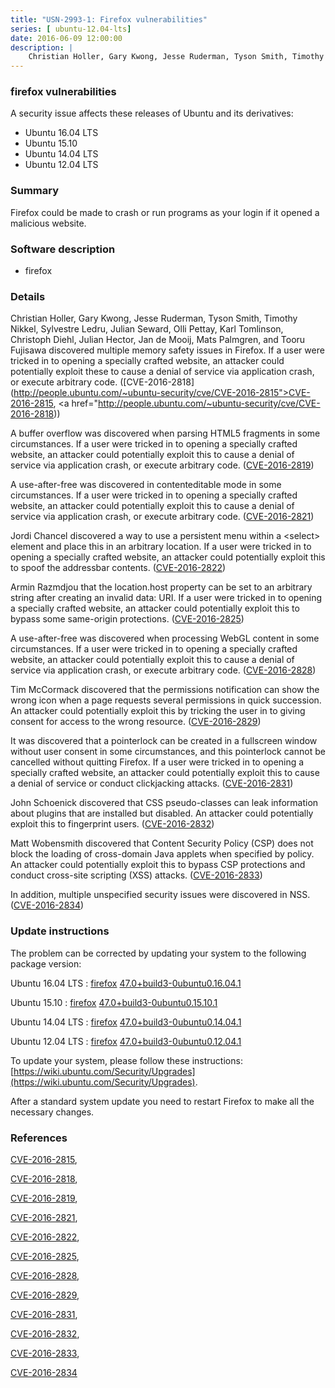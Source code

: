 ```yaml
---
title: "USN-2993-1: Firefox vulnerabilities"
series: [ ubuntu-12.04-lts]
date: 2016-06-09 12:00:00
description: |
    Christian Holler, Gary Kwong, Jesse Ruderman, Tyson Smith, Timothy Nikkel, Sylvestre Ledru, Julian Seward, Olli Pettay, Karl Tomlinson, Christoph Diehl, Julian Hector, Jan de Mooij, Mats Palmgren, and Tooru Fujisawa discovered multiple memory safety issues in Firefox. If a user were tricked in to opening a specially crafted website, an attacker could potentially exploit these to cause a denial of service via application crash, or execute arbitrary code. ([CVE-2016-2818](http://people.ubuntu.com/~ubuntu-security/cve/CVE-2016-2815">CVE-2016-2815</a>, <a href="http://people.ubuntu.com/~ubuntu-security/cve/CVE-2016-2818))
--- 
```

 
### firefox vulnerabilities

A security issue affects these releases of Ubuntu and its derivatives:

* Ubuntu 16.04 LTS
* Ubuntu 15.10
* Ubuntu 14.04 LTS
* Ubuntu 12.04 LTS

### Summary

Firefox could be made to crash or run programs as your login if it opened a malicious website.

### Software description

* firefox 

### Details

Christian Holler, Gary Kwong, Jesse Ruderman, Tyson Smith, Timothy Nikkel, Sylvestre Ledru, Julian Seward, Olli Pettay, Karl Tomlinson, Christoph Diehl, Julian Hector, Jan de Mooij, Mats Palmgren, and Tooru Fujisawa discovered multiple memory safety issues in Firefox. If a user were tricked in to opening a specially crafted website, an attacker could potentially exploit these to cause a denial of service via application crash, or execute arbitrary code. ([CVE-2016-2818](http://people.ubuntu.com/~ubuntu-security/cve/CVE-2016-2815">CVE-2016-2815</a>, <a href="http://people.ubuntu.com/~ubuntu-security/cve/CVE-2016-2818))

A buffer overflow was discovered when parsing HTML5 fragments in some circumstances. If a user were tricked in to opening a specially crafted website, an attacker could potentially exploit this to cause a denial of service via application crash, or execute arbitrary code. ([CVE-2016-2819](http://people.ubuntu.com/~ubuntu-security/cve/CVE-2016-2819))

A use-after-free was discovered in contenteditable mode in some circumstances. If a user were tricked in to opening a specially crafted website, an attacker could potentially exploit this to cause a denial of service via application crash, or execute arbitrary code. ([CVE-2016-2821](http://people.ubuntu.com/~ubuntu-security/cve/CVE-2016-2821))

Jordi Chancel discovered a way to use a persistent menu within a &lt;select&gt; element and place this in an arbitrary location. If a user were tricked in to opening a specially crafted website, an attacker could potentially exploit this to spoof the addressbar contents. ([CVE-2016-2822](http://people.ubuntu.com/~ubuntu-security/cve/CVE-2016-2822))

Armin Razmdjou that the location.host property can be set to an arbitrary string after creating an invalid data: URI. If a user were tricked in to opening a specially crafted website, an attacker could potentially exploit this to bypass some same-origin protections. ([CVE-2016-2825](http://people.ubuntu.com/~ubuntu-security/cve/CVE-2016-2825))

A use-after-free was discovered when processing WebGL content in some circumstances. If a user were tricked in to opening a specially crafted website, an attacker could potentially exploit this to cause a denial of service via application crash, or execute arbitrary code. ([CVE-2016-2828](http://people.ubuntu.com/~ubuntu-security/cve/CVE-2016-2828))

Tim McCormack discovered that the permissions notification can show the wrong icon when a page requests several permissions in quick succession. An attacker could potentially exploit this by tricking the user in to giving consent for access to the wrong resource. ([CVE-2016-2829](http://people.ubuntu.com/~ubuntu-security/cve/CVE-2016-2829))

It was discovered that a pointerlock can be created in a fullscreen window without user consent in some circumstances, and this pointerlock cannot be cancelled without quitting Firefox. If a user were tricked in to opening a specially crafted website, an attacker could potentially exploit this to cause a denial of service or conduct clickjacking attacks. ([CVE-2016-2831](http://people.ubuntu.com/~ubuntu-security/cve/CVE-2016-2831))

John Schoenick discovered that CSS pseudo-classes can leak information about plugins that are installed but disabled. An attacker could potentially exploit this to fingerprint users. ([CVE-2016-2832](http://people.ubuntu.com/~ubuntu-security/cve/CVE-2016-2832))

Matt Wobensmith discovered that Content Security Policy (CSP) does not block the loading of cross-domain Java applets when specified by policy. An attacker could potentially exploit this to bypass CSP protections and conduct cross-site scripting (XSS) attacks. ([CVE-2016-2833](http://people.ubuntu.com/~ubuntu-security/cve/CVE-2016-2833))

In addition, multiple unspecified security issues were discovered in NSS. ([CVE-2016-2834](http://people.ubuntu.com/~ubuntu-security/cve/CVE-2016-2834)) 

### Update instructions

The problem can be corrected by updating your system to the following package version:

Ubuntu 16.04 LTS
 : [firefox](https://launchpad.net/ubuntu/+source/firefox) <span> [47.0+build3-0ubuntu0.16.04.1](https://launchpad.net/ubuntu/+source/firefox/47.0+build3-0ubuntu0.16.04.1) </span> 

Ubuntu 15.10
 : [firefox](https://launchpad.net/ubuntu/+source/firefox) <span> [47.0+build3-0ubuntu0.15.10.1](https://launchpad.net/ubuntu/+source/firefox/47.0+build3-0ubuntu0.15.10.1) </span> 

Ubuntu 14.04 LTS
 : [firefox](https://launchpad.net/ubuntu/+source/firefox) <span> [47.0+build3-0ubuntu0.14.04.1](https://launchpad.net/ubuntu/+source/firefox/47.0+build3-0ubuntu0.14.04.1) </span> 

Ubuntu 12.04 LTS
 : [firefox](https://launchpad.net/ubuntu/+source/firefox) <span> [47.0+build3-0ubuntu0.12.04.1](https://launchpad.net/ubuntu/+source/firefox/47.0+build3-0ubuntu0.12.04.1) </span> 

To update your system, please follow these instructions: [https://wiki.ubuntu.com/Security/Upgrades](https://wiki.ubuntu.com/Security/Upgrades).

After a standard system update you need to restart Firefox to make all the necessary changes. 

### References

 [CVE-2016-2815](http://people.ubuntu.com/~ubuntu-security/cve/CVE-2016-2815), 

 [CVE-2016-2818](http://people.ubuntu.com/~ubuntu-security/cve/CVE-2016-2818), 

 [CVE-2016-2819](http://people.ubuntu.com/~ubuntu-security/cve/CVE-2016-2819), 

 [CVE-2016-2821](http://people.ubuntu.com/~ubuntu-security/cve/CVE-2016-2821), 

 [CVE-2016-2822](http://people.ubuntu.com/~ubuntu-security/cve/CVE-2016-2822), 

 [CVE-2016-2825](http://people.ubuntu.com/~ubuntu-security/cve/CVE-2016-2825), 

 [CVE-2016-2828](http://people.ubuntu.com/~ubuntu-security/cve/CVE-2016-2828), 

 [CVE-2016-2829](http://people.ubuntu.com/~ubuntu-security/cve/CVE-2016-2829), 

 [CVE-2016-2831](http://people.ubuntu.com/~ubuntu-security/cve/CVE-2016-2831), 

 [CVE-2016-2832](http://people.ubuntu.com/~ubuntu-security/cve/CVE-2016-2832), 

 [CVE-2016-2833](http://people.ubuntu.com/~ubuntu-security/cve/CVE-2016-2833), 

 [CVE-2016-2834](http://people.ubuntu.com/~ubuntu-security/cve/CVE-2016-2834)
 
